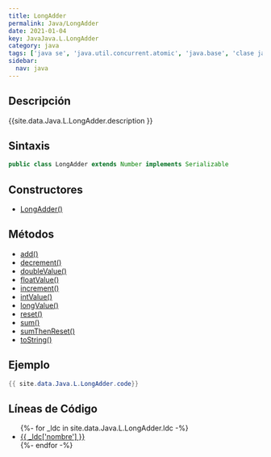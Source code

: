 ```yaml
---
title: LongAdder
permalink: Java/LongAdder
date: 2021-01-04
key: JavaJava.L.LongAdder
category: java
tags: ['java se', 'java.util.concurrent.atomic', 'java.base', 'clase java', 'Java 1.8']
sidebar: 
  nav: java
---
```


## Descripción
{{site.data.Java.L.LongAdder.description }}

## Sintaxis
~~~java
public class LongAdder extends Number implements Serializable
~~~

## Constructores
* [LongAdder()](/Java/LongAdder/LongAdder/)

## Métodos
* [add()](/Java/LongAdder/add)
* [decrement()](/Java/LongAdder/decrement)
* [doubleValue()](/Java/LongAdder/doubleValue)
* [floatValue()](/Java/LongAdder/floatValue)
* [increment()](/Java/LongAdder/increment)
* [intValue()](/Java/LongAdder/intValue)
* [longValue()](/Java/LongAdder/longValue)
* [reset()](/Java/LongAdder/reset)
* [sum()](/Java/LongAdder/sum)
* [sumThenReset()](/Java/LongAdder/sumThenReset)
* [toString()](/Java/LongAdder/toString)

## Ejemplo
~~~java
{{ site.data.Java.L.LongAdder.code}}
~~~

## Líneas de Código
<ul>
{%- for _ldc in site.data.Java.L.LongAdder.ldc -%}
   <li>
       <a href="{{_ldc['url'] }}">{{ _ldc['nombre'] }}</a>
   </li>
{%- endfor -%}
</ul>
